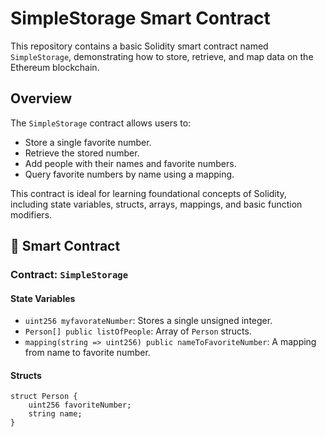 # SimpleStorage Smart Contract

This repository contains a basic Solidity smart contract named `SimpleStorage`, demonstrating how to store, retrieve, and map data on the Ethereum blockchain.

##  Overview

The `SimpleStorage` contract allows users to:
- Store a single favorite number.
- Retrieve the stored number.
- Add people with their names and favorite numbers.
- Query favorite numbers by name using a mapping.

This contract is ideal for learning foundational concepts of Solidity, including state variables, structs, arrays, mappings, and basic function modifiers.

## 📄 Smart Contract

### Contract: `SimpleStorage`

#### State Variables
- `uint256 myfavorateNumber`: Stores a single unsigned integer.
- `Person[] public listOfPeople`: Array of `Person` structs.
- `mapping(string => uint256) public nameToFavoriteNumber`: A mapping from name to favorite number.

#### Structs
```solidity
struct Person {
    uint256 favoriteNumber;
    string name;
}
